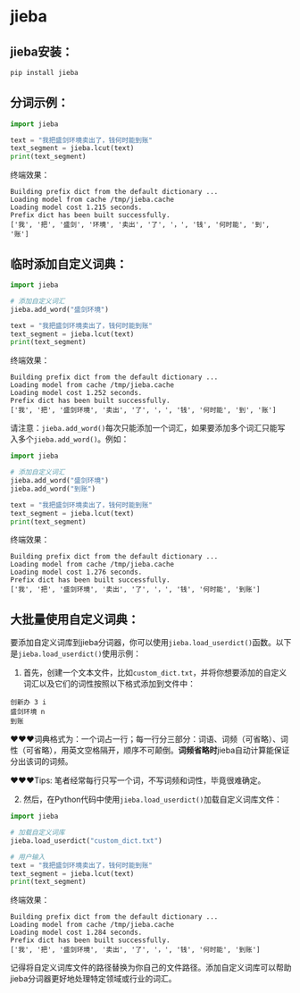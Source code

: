 # jieba

## jieba安装：

```bash
pip install jieba
```

## 分词示例：

```python
import jieba

text = "我把盛剑环境卖出了，钱何时能到账"
text_segment = jieba.lcut(text)
print(text_segment)
```

终端效果：<br>

```log
Building prefix dict from the default dictionary ...
Loading model from cache /tmp/jieba.cache
Loading model cost 1.215 seconds.
Prefix dict has been built successfully.
['我', '把', '盛剑', '环境', '卖出', '了', '，', '钱', '何时能', '到', '账']
```

## 临时添加自定义词典：

```python
import jieba

# 添加自定义词汇
jieba.add_word("盛剑环境")

text = "我把盛剑环境卖出了，钱何时能到账"
text_segment = jieba.lcut(text)
print(text_segment)
```

终端效果：<br>

```log
Building prefix dict from the default dictionary ...
Loading model from cache /tmp/jieba.cache
Loading model cost 1.252 seconds.
Prefix dict has been built successfully.
['我', '把', '盛剑环境', '卖出', '了', '，', '钱', '何时能', '到', '账']
```

请注意：`jieba.add_word()`每次只能添加一个词汇，如果要添加多个词汇只能写入多个`jieba.add_word()`。例如：<br>

```python
import jieba

# 添加自定义词汇
jieba.add_word("盛剑环境")
jieba.add_word("到账")

text = "我把盛剑环境卖出了，钱何时能到账"
text_segment = jieba.lcut(text)
print(text_segment)
```

终端效果：<br>

```log
Building prefix dict from the default dictionary ...
Loading model from cache /tmp/jieba.cache
Loading model cost 1.276 seconds.
Prefix dict has been built successfully.
['我', '把', '盛剑环境', '卖出', '了', '，', '钱', '何时能', '到账']
```

## 大批量使用自定义词典：

要添加自定义词库到jieba分词器，你可以使用`jieba.load_userdict()`函数。以下是`jieba.load_userdict()`使用示例：<br>

1. 首先，创建一个文本文件，比如`custom_dict.txt`，并将你想要添加的自定义词汇以及它们的词性按照以下格式添加到文件中：

```log
创新办 3 i
盛剑环境 n
到账
```

❤️❤️❤️词典格式为：一个词占一行；每一行分三部分：词语、词频（可省略）、词性（可省略），用英文空格隔开，顺序不可颠倒。**词频省略时**jieba自动计算能保证分出该词的词频。<br>

❤️❤️❤️Tips: 笔者经常每行只写一个词，不写词频和词性，毕竟很难确定。<br>

2. 然后，在Python代码中使用`jieba.load_userdict()`加载自定义词库文件：

```python
import jieba

# 加载自定义词库
jieba.load_userdict("custom_dict.txt")

# 用户输入
text = "我把盛剑环境卖出了，钱何时能到账"
text_segment = jieba.lcut(text)
print(text_segment)
```

终端效果：<br>

```log
Building prefix dict from the default dictionary ...
Loading model from cache /tmp/jieba.cache
Loading model cost 1.284 seconds.
Prefix dict has been built successfully.
['我', '把', '盛剑环境', '卖出', '了', '，', '钱', '何时能', '到账']
```

记得将自定义词库文件的路径替换为你自己的文件路径。添加自定义词库可以帮助jieba分词器更好地处理特定领域或行业的词汇。<br>